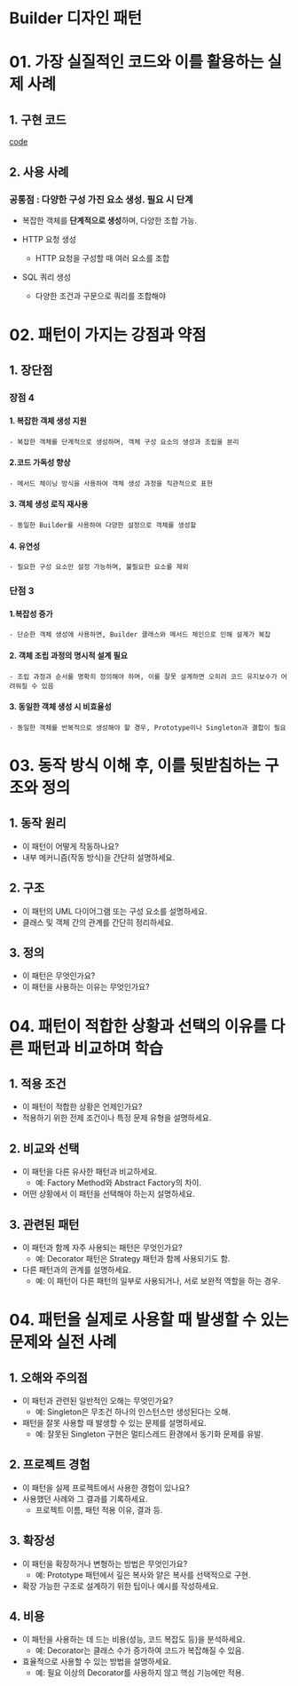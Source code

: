# Builder 디자인 패턴

# 01. 가장 실질적인 코드와 이를 활용하는 실제 사례

## 1. 구현 코드
[code](code)

## 2. 사용 사례
### 공통점 : 다양한 구성 가진 요소 생성. 필요 시 단계
- 복잡한 객체를 **단계적으로 생성**하며, 다양한 조합 가능.



- HTTP 요청 생성
  - HTTP 요청을 구성할 때 여러 요소를 조합
- SQL 쿼리 생성
  - 다양한 조건과 구문으로 쿼리를 조합해야



# 02.  패턴이 가지는 강점과 약점

## 1. 장단점
### 장점 4
#### 1. 복잡한 객체 생성 지원
    - 복잡한 객체를 단계적으로 생성하며, 객체 구성 요소의 생성과 조립을 분리
#### 2.코드 가독성 향상
    - 메서드 체이닝 방식을 사용하여 객체 생성 과정을 직관적으로 표현
#### 3. 객체 생성 로직 재사용
    - 동일한 Builder를 사용하여 다양한 설정으로 객체를 생성할
#### 4. 유연성
    - 필요한 구성 요소만 설정 가능하며, 불필요한 요소를 제외


### 단점 3
#### 1.복잡성 증가
    - 단순한 객체 생성에 사용하면, Builder 클래스와 메서드 체인으로 인해 설계가 복잡
#### 2. 객체 조립 과정의 명시적 설계 필요
    - 조립 과정과 순서를 명확히 정의해야 하며, 이를 잘못 설계하면 오히려 코드 유지보수가 어려워질 수 있음 
#### 3. 동일한 객체 생성 시 비효율성
    - 동일한 객체를 반복적으로 생성해야 할 경우, Prototype이나 Singleton과 결합이 필요


# 03. 동작 방식 이해 후, 이를 뒷받침하는 구조와 정의

## 1. 동작 원리
- 이 패턴이 어떻게 작동하나요?
- 내부 메커니즘(작동 방식)을 간단히 설명하세요.



## 2. 구조
- 이 패턴의 UML 다이어그램 또는 구성 요소를 설명하세요.
- 클래스 및 객체 간의 관계를 간단히 정리하세요.


## 3. 정의
- 이 패턴은 무엇인가요?
- 이 패턴을 사용하는 이유는 무엇인가요?


# 04.  패턴이 적합한 상황과 선택의 이유를 다른 패턴과 비교하며 학습


## 1. 적용 조건
- 이 패턴이 적합한 상황은 언제인가요?
- 적용하기 위한 전제 조건이나 특정 문제 유형을 설명하세요.

## 2. 비교와 선택
- 이 패턴을 다른 유사한 패턴과 비교하세요.
  - 예: Factory Method와 Abstract Factory의 차이.
- 어떤 상황에서 이 패턴을 선택해야 하는지 설명하세요.


## 3. 관련된 패턴
- 이 패턴과 함께 자주 사용되는 패턴은 무엇인가요?
  - 예: Decorator 패턴은 Strategy 패턴과 함께 사용되기도 함.
- 다른 패턴과의 관계를 설명하세요.
  - 예: 이 패턴이 다른 패턴의 일부로 사용되거나, 서로 보완적 역할을 하는 경우.


# 04.  패턴을 실제로 사용할 때 발생할 수 있는 문제와 실전 사례

## 1. 오해와 주의점
- 이 패턴과 관련된 일반적인 오해는 무엇인가요?
  - 예: Singleton은 무조건 하나의 인스턴스만 생성된다는 오해.
- 패턴을 잘못 사용할 때 발생할 수 있는 문제를 설명하세요.
  - 예: 잘못된 Singleton 구현은 멀티스레드 환경에서 동기화 문제를 유발.



## 2. 프로젝트 경험
- 이 패턴을 실제 프로젝트에서 사용한 경험이 있나요?
- 사용했던 사례와 그 결과를 기록하세요.
  - 프로젝트 이름, 패턴 적용 이유, 결과 등.



## 3. 확장성
- 이 패턴을 확장하거나 변형하는 방법은 무엇인가요?
  - 예: Prototype 패턴에서 깊은 복사와 얕은 복사를 선택적으로 구현.
- 확장 가능한 구조로 설계하기 위한 팁이나 예시를 작성하세요.



## 4. 비용
- 이 패턴을 사용하는 데 드는 비용(성능, 코드 복잡도 등)을 분석하세요.
  - 예: Decorator는 클래스 수가 증가하여 코드가 복잡해질 수 있음.
- 효율적으로 사용할 수 있는 방법을 설명하세요.
  - 예: 필요 이상의 Decorator를 사용하지 않고 핵심 기능에만 적용.